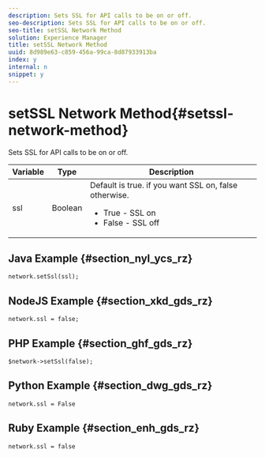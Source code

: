 ```yaml
---
description: Sets SSL for API calls to be on or off.
seo-description: Sets SSL for API calls to be on or off.
seo-title: setSSL Network Method
solution: Experience Manager
title: setSSL Network Method
uuid: 8d989e63-c859-456a-99ca-8d87933913ba
index: y
internal: n
snippet: y
---
```


# setSSL Network Method{#setssl-network-method}

Sets SSL for API calls to be on or off.

|Variable|Type|Description|
|--- |--- |--- |
|ssl|Boolean|Default is true. if you want SSL on, false otherwise. <br><ul><li>True - SSL on </li><li>False - SSL off</li></ul>|

## Java Example {#section_nyl_ycs_rz}

```
network.setSsl(ssl); 

```

## NodeJS Example {#section_xkd_gds_rz}

```
network.ssl = false; 

```

## PHP Example {#section_ghf_gds_rz}

```
$network->setSsl(false); 

```

## Python Example {#section_dwg_gds_rz}

```
network.ssl = False 

```

## Ruby Example {#section_enh_gds_rz}

```
network.ssl = false 

```
